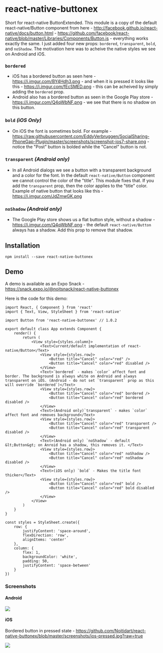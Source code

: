 # react-native-buttonex
Short for react-native ButtonExtended. This module is a copy of the default react-native/Button component from here - http://facebook.github.io/react-native/docs/button.html - https://github.com/facebook/react-native/blob/master/Libraries/Components/Button.js - everything works exactly the same. I just added four new props: `bordered`, `transparent`, `bold`, and `noShadow`. The motivation here was to acheive the native styles we see on Android and iOS.

### `bordered`

* iOS has a bordered button as seen here - https://i.imgur.com/BY4Hdh3.png - and when it is pressed it looks like this - https://i.imgur.com/fEcSMED.png - this can be acheived by simply adding the `bordered` prop.
* Android also has a bordered button as seen in the Google Play store - https://i.imgur.com/Q4qWbNF.png - we see that there is no shadow on this button.

### `bold` *(iOS Only)*

* On iOS the font is sometimes bold. For example - https://raw.githubusercontent.com/EddyVerbruggen/SocialSharing-PhoneGap-Plugin/master/screenshots/screenshot-ios7-share.png - notice the "Post" button is bolded while the "Cancel" button is not.

### `transparent` *(Android only)*

* In all Android dialogs we see a button with a transparent background and a color for the font. In the default `react-native/Button` component we cannot control the color of the "title". This module fixes that. If you add the `transparent` prop, then the color applies to the "title" color. Example of native button that looks like this - https://i.imgur.com/JdZmwGK.png

### `noShadow` *(Android only)*

* The Google Play store shows us a flat button style, without a shadow - https://i.imgur.com/Q4qWbNF.png - the default `react-native/Button` always has a shadow. Add this prop to remove that shadow.

## Installation

    npm install --save react-native-buttonex

## Demo
A demo is available as an Expo Snack - https://snack.expo.io/@noitsnack/react-native-buttonex

Here is the code for this demo:

```
import React, { Component } from 'react'
import { Text, View, StyleSheet } from 'react-native'

import Button from 'react-native-buttonex' // 1.0.2

export default class App extends Component {
    render() {
        return (
            <View style={styles.column}>
                <Text>Current/default implementation of react-native/Button</Text>
                <View style={styles.row}>
                    <Button title="Cancel" color="red" />
                    <Button title="Cancel" color="red" disabled />
                </View>
                <Text>`bordered` - makes `color` affect font and border. The background is always white on Android and always transparent on iOS. (Android - do not set `transparent` prop as this will override `bordered`)</Text>
                <View style={styles.row}>
                    <Button title="Cancel" color="red" bordered />
                    <Button title="Cancel" color="red" bordered disabled />
                </View>
                <Text>(Android only)`transparent` - makes `color` affect font and removes background</Text>
                <View style={styles.row}>
                    <Button title="Cancel" color="red" transparent />
                    <Button title="Cancel" color="red" transparent disabled />
                </View>
                <Text>(Android only) `noShadow` - default &lt;Button&gt; on Anroid has a shadow, this removes it. </Text>
                <View style={styles.row}>
                    <Button title="Cancel" color="red" noShadow />
                    <Button title="Cancel" color="red" noShadow disabled />
                </View>
                <Text>(iOS only) `bold` - Makes the title font thicker</Text>
                <View style={styles.row}>
                    <Button title="Cancel" color="red" bold />
                    <Button title="Cancel" color="red" bold disabled />
                </View>
            </View>
        )
    }
}

const styles = StyleSheet.create({
    row: {
        justifyContent: 'space-around',
        flexDirection: 'row',
        alignItems: 'center'
    },
    column: {
        flex: 1,
        backgroundColor: 'white',
        padding: 50,
        justifyContent: 'space-between'
    }
})
```

### Screenshots

#### Android

![](https://github.com/Noitidart/react-native-buttonex/blob/master/screenshots/android.png?raw=true)

#### iOS

Bordered button in pressed state - https://github.com/Noitidart/react-native-buttonex/blob/master/screenshots/ios-pressed.jpg?raw=true

![](https://github.com/Noitidart/react-native-buttonex/blob/master/screenshots/ios.jpg?raw=true)
